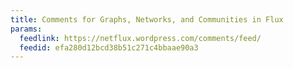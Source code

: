 ```yaml
---
title: Comments for Graphs, Networks, and Communities in Flux
params:
  feedlink: https://netflux.wordpress.com/comments/feed/
  feedid: efa280d12bcd38b51c271c4bbaae90a3
---
```

